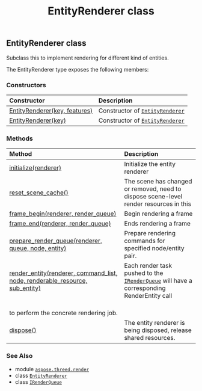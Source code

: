 ﻿---
title: EntityRenderer class
second_title: Aspose.3D for Python via .NET API References
description: 
type: docs
weight: 30
url: /python-net/aspose.threed.render/entityrenderer/
is_root: false
---

## EntityRenderer class

Subclass this to implement rendering for different kind of entities.



The EntityRenderer type exposes the following members:

### Constructors
| Constructor | Description |
| :- | :- |
| [EntityRenderer(key, features)](/3d/python-net/aspose.threed.render/entityrenderer/__init__/#str-EntityRendererFeatures) | Constructor of [`EntityRenderer`](/3d/python-net/aspose.threed.render/entityrenderer) |
| [EntityRenderer(key)](/3d/python-net/aspose.threed.render/entityrenderer/__init__/#str) | Constructor of [`EntityRenderer`](/3d/python-net/aspose.threed.render/entityrenderer) |


### Methods
| Method | Description |
| :- | :- |
| [initialize(renderer)](/3d/python-net/aspose.threed.render/entityrenderer/initialize/#Renderer) | Initialize the entity renderer |
| [reset_scene_cache()](/3d/python-net/aspose.threed.render/entityrenderer/reset_scene_cache/#) | The scene has changed or removed, need to dispose scene-level render resources in this |
| [frame_begin(renderer, render_queue)](/3d/python-net/aspose.threed.render/entityrenderer/frame_begin/#Renderer-IRenderQueue) | Begin rendering a frame |
| [frame_end(renderer, render_queue)](/3d/python-net/aspose.threed.render/entityrenderer/frame_end/#Renderer-IRenderQueue) | Ends rendering a frame |
| [prepare_render_queue(renderer, queue, node, entity)](/3d/python-net/aspose.threed.render/entityrenderer/prepare_render_queue/#Renderer-IRenderQueue-Node-Entity) | Prepare rendering commands for specified node/entity pair. |
| [render_entity(renderer, command_list, node, renderable_resource, sub_entity)](/3d/python-net/aspose.threed.render/entityrenderer/render_entity/#Renderer-ICommandList-Node-any-int) | Each render task pushed to the [`IRenderQueue`](/3d/python-net/aspose.threed.render/irenderqueue) will have a corresponding RenderEntity call<br/>to perform the concrete rendering job. |
| [dispose()](/3d/python-net/aspose.threed.render/entityrenderer/dispose/#) | The entity renderer is being disposed, release shared resources. |



### See Also
* module [`aspose.threed.render`](..)
* class [`EntityRenderer`](/3d/python-net/aspose.threed.render/entityrenderer)
* class [`IRenderQueue`](/3d/python-net/aspose.threed.render/irenderqueue)
